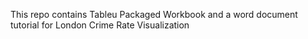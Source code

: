 This repo contains Tableu Packaged Workbook and a word document tutorial for London Crime Rate Visualization
